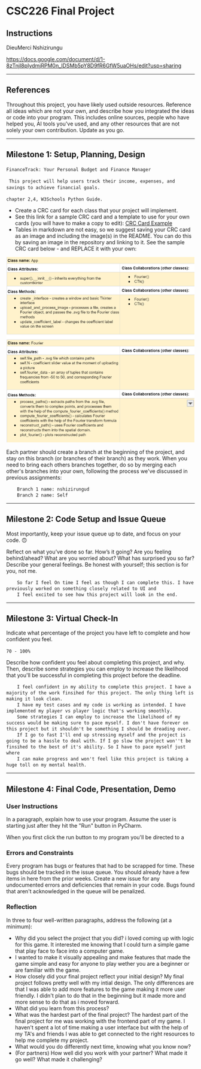 # CSC226 Final Project

## Instructions



DieuMerci Nshizirungu

https://docs.google.com/document/d/1-8zTnjI8pIydmjRPM0n_lDSMb5pY8D9fR6GfW5uaOHs/edit?usp=sharing

---

## References 
Throughout this project, you have likely used outside resources. Reference all ideas which are not your own, 
and describe how you integrated the ideas or code into your program. This includes online sources, people who have 
helped you, AI tools you've used, and any other resources that are not solely your own contribution. Update as you go.

---

## Milestone 1: Setup, Planning, Design

`FinanceTrack: Your Personal Budget and Finance Manager`

` This project will help users track their income, expenses, and savings to achieve financial goals.`

`chapter 2,4, W3Schools Python Guide.`


  - Create a CRC card for each class that your project will implement.
  - See this link for a sample CRC card and a template to use for your own cards (you will have to make a copy to edit):
    [CRC Card Example](https://docs.google.com/document/d/1JE_3Qmytk_JGztRqkPXWACJwciPH61VCx3idIlBCVFY/edit?usp=sharing)
  - Tables in markdown are not easy, so we suggest saving your CRC card as an image and including the image(s) in the 
    README. You can do this by saving an image in the repository and linking to it. See the sample CRC card below - 
    and REPLACE it with your own:
  
![Don't leave me in your README!](image/crc.png "Image of CRC card as an example. Upload your CRC card(s) in place of this one. ")



Each partner should create a branch at the beginning of the project, and stay on this branch (or branches of their 
branch) as they work. When you need to bring each others branches together, do so by merging each other's branches 
into your own, following the process we've discussed in previous assignments: 

```
    Branch 1 name: nshizirungud
    Branch 2 name: Self 
```
---

## Milestone 2: Code Setup and Issue Queue

Most importantly, keep your issue queue up to date, and focus on your code. 🙃

Reflect on what you’ve done so far. How’s it going? Are you feeling behind/ahead? What are you worried about? 
What has surprised you so far? Describe your general feelings. Be honest with yourself; this section is for you, not me.

```
    So far I feel On time I feel as though I can complete this. I have previously worked on something closely related to UI and
    I feel excited to see how this project will look in the end. 
```

---

## Milestone 3: Virtual Check-In

Indicate what percentage of the project you have left to complete and how confident you feel. 

 `70 - 100%`

 Describe how confident you feel about completing this project, and why. Then, describe some 
  strategies you can employ to increase the likelihood that you'll be successful in completing this project 
  before the deadline.

```
    I feel confident in my ability to complete this project. I have a majority of the work finsihed for this project. The only thing left is making it look clean.
    I have my test cases and my code is working as intended. I have implemented my player vs player logic that's working smoothly. 
    Some strategies I can employ to increase the likelihood of my success would be making sure to pace myself. I don't have forever on this project but it shouldn't be something I should be dreading over. 
    If I go to fast I'll end up stressing myself and the project is going to be a hassle to deal with. If I go slow the project won''t be finsihed to the best of it's ability. So I have to pace myself just where
    I can make progress and won't feel like this project is taking a huge toll on my mental health.
```

---

## Milestone 4: Final Code, Presentation, Demo

### User Instructions
In a paragraph, explain how to use your program. Assume the user is starting just after they hit the "Run" button 
in PyCharm.   


When you first click the run button to my program you'll be directed to a 

### Errors and Constraints
Every program has bugs or features that had to be scrapped for time. These bugs should be tracked in the issue queue. 
You should already have a few items in here from the prior weeks. Create a new issue for any undocumented errors and 
deficiencies that remain in your code. Bugs found that aren't acknowledged in the queue will be penalized.

### Reflection
In three to four well-written paragraphs, address the following (at a minimum):
- Why did you select the project that you did? i loved coming up with logic for this game. It interested me knowing that I could turn a simple game that play face to face into a computer game. 
- I wanted to make it visually appealing and make features that made the game simple and easy for anyone to play wether you are a beginner or are familiar with the game. 
- How closely did your final project reflect your initial design?  My final project follows pretty well with my intial design. The only differences are that I was able to add more features to the game making it more user friendly. I didn't plan to do that in the beginning but it made more and more sense to do that as i moved forward.
- What did you learn from this process?  
- What was the hardest part of the final project? The hardest part of the final project for me was working with the frontend part of my game. I haven't spent a lot of time making a user interface but with the help of my TA's and friends I was able to get connected to the right resources to help me complete my project. 
- What would you do differently next time, knowing what you know now? 
- (For partners) How well did you work with your partner? What made it go well? What made it challenging?